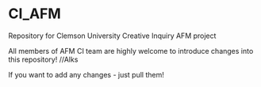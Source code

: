CI_AFM
======

Repository for Clemson University Creative Inquiry AFM project

All members of AFM CI team are highly welcome to introduce changes into this repository! //Alks

If you want to add any changes - just pull them!
